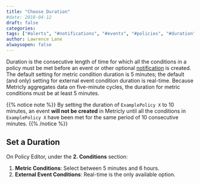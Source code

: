 ```yaml
---
title: "Choose Duration"
#date: 2018-04-12
draft: false
categories:
tags: ["#alerts", "#notifications", "#events", "#policies", "#duration"]
author: Lawrence Lane
alwaysopen: false
---
```

 Duration is the consecutive length of time for which all the conditions in a policy must be met before an event or other optional [notification][1] is created. The default setting for metric condition duration is 5 minutes; the default (and only) setting for external event condition duration is real-time. Because Metricly aggregates data on five-minute cycles, the duration for metric conditions must be at least 5 minutes.

 {{% notice note %}}
 By setting the duration of `ExamplePolicy X` to 10 minutes, an event **will not be created** in Metricly until all the conditions in `ExamplePolicy X` have been met for the same period of 10 consecutive minutes.
 {{% /notice %}}

## Set a Duration
On Policy Editor, under the **2. Conditions** section:

1. **Metric Conditions**: Select between 5 minutes and 6 hours.
2. **External Event Conditions**: Real-time is the only available option.


[1]: /capacity-monitoring/notifications/

